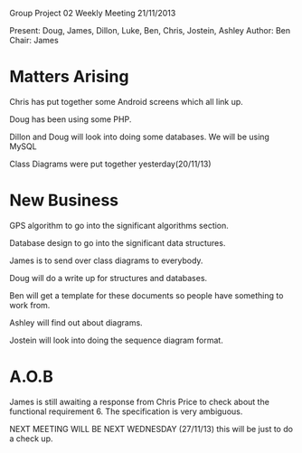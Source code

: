 Group Project 02
Weekly Meeting
21/11/2013

Present: Doug, James, Dillon, Luke, Ben, Chris, Jostein, Ashley
Author: Ben
Chair: James

Matters Arising
===============

Chris has put together some Android screens which all link up.

Doug has been using some PHP.

Dillon and Doug will look into doing some databases. We will be using MySQL

Class Diagrams were put together yesterday(20/11/13)

New Business
=============

GPS algorithm to go into the significant algorithms section.

Database design to go into the significant data structures.

James is to send over class diagrams to everybody.

Doug will do a write up for structures and databases.

Ben will get a template for these documents so people have something to work from.

Ashley will find out about diagrams.

Jostein will look into doing the sequence diagram format.

A.O.B
======

James is still awaiting a response from Chris Price to check about the functional requirement 6. The specification is very ambiguous.

NEXT MEETING WILL BE NEXT WEDNESDAY (27/11/13) this will be just to do a check up.
